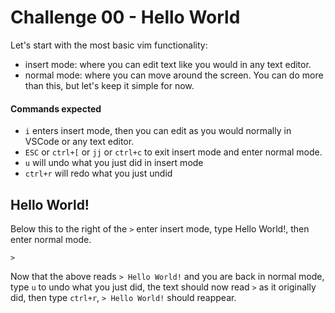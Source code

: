 # Challenge 00 - Hello World

Let's start with the most basic vim functionality: 
* insert mode: where you can edit text like you would in any text editor.
* normal mode: where you can move around the screen.  You can do more than this, but let's keep it simple for now.

#### Commands expected

* `i` enters insert mode, then you can edit as you would normally in VSCode or any text editor.
* `ESC` or `ctrl+[` or `jj` or `ctrl+c` to exit insert mode and enter normal mode.
* `u` will undo what you just did in insert mode
* `ctrl+r` will redo what you just undid

## Hello World!

Below this to the right of the `>` enter insert mode, type Hello World!, then enter normal mode.

`>`

Now that the above reads `> Hello World!` and you are back in normal mode, type `u` to undo what you just did, the text should now read `>` as it originally did, then type `ctrl+r`, `> Hello World!` should reappear.